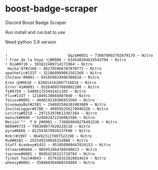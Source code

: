 # boost-badge-scraper
Discord Boost Badge Scraper

Run install and run.bat to use

Need python 3.9 version

<pre><code>
!                           Oqz$#0031 ~ 730870092702679170 ~ Nitro
! Free de la hoya ⚡🚀#8888 ~ 634548204624543794 ~ Nitro
! Rio#0710 ~ 301822409714171904 ~ Nitro
</> Haika'97#2160 ~ 882705966787870772 ~ Nitro
apathetic#1337 ~ 321060989061562369 ~ Nitro
Chitane'#0001 ~ 841859024986308610 ~ Nitro
Eren ば#9610 ~ 828814162607734834 ~ Nitro
Error'41#0001 ~ 952640957889802280 ~ Nitro
f1#9759 ~ 540951753441411103 ~ Nitro
Flix#1337 ~ 121849138684887040 ~ Nitro
focuss#0001 ~ 404019210306453504 ~ Nitro
GiveawayBot#2381 ~ 294882584201003009 ~ Nitro
InviteLogger#5780 ~ 499595256270946326 ~ Nitro
Loritta#0219 ~ 297153970613387264 ~ Nitro
manuck#0666 ~ 524682472256962586 ~ Nitro
Meczin'⁹⁹  Ƭ Ƙ Ƒ#0001 ~ 736069849276481536 ~ Nitro
NER0#9733 ~ 796389077620228118 ~ Nitro
pyro#6666 ~ 812593670926237696 ~ Nitro
Rnkツ#1997 ~ 864923127897522198 ~ Nitro
Rud#0101 ~ 252549239656153088 ~ Nitro
Staff Acadeᴍy#1452 ~ 951050900447834153 ~ Nitro
Streeck#6666 ~ 905953464788590613 ~ Nitro
tayrone#0001 ~ 86954236121718784 ~ Nitro
Ticket Tool#4843 ~ 557628352828014614 ~ Nitro
wheezy#0001 ~ 558940364988350489 ~ Nitro
</code></pre>
